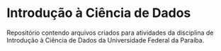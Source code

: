 # Introdução à Ciência de Dados

Repositório contendo arquivos criados para atividades da disciplina de Introdução à Ciência de Dados da Universidade Federal da Paraíba.
